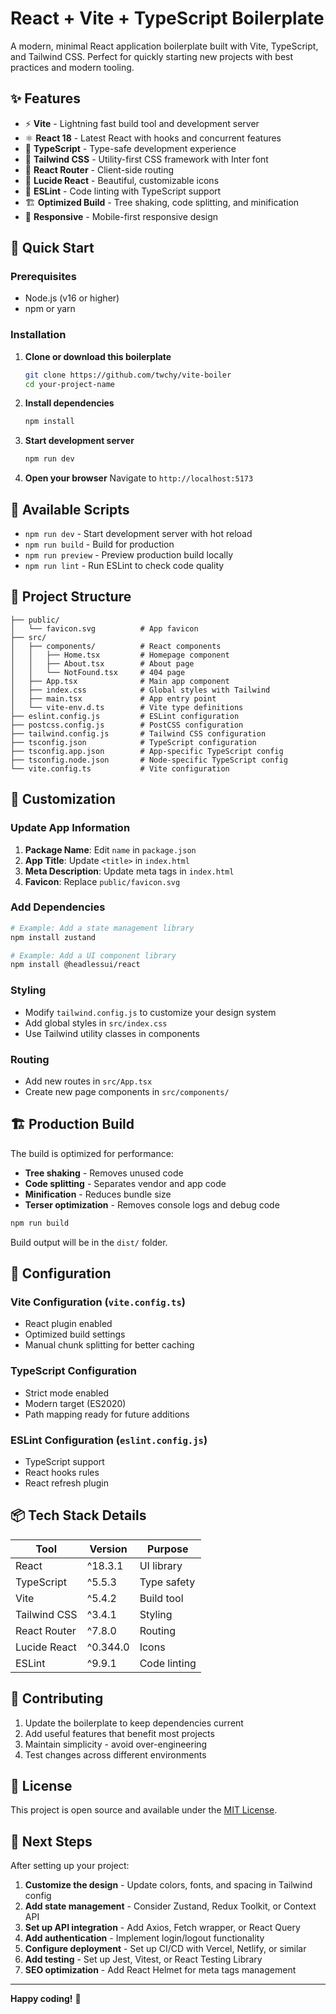 # React + Vite + TypeScript Boilerplate

A modern, minimal React application boilerplate built with Vite, TypeScript, and Tailwind CSS. Perfect for quickly starting new projects with best practices and modern tooling.

## ✨ Features

- ⚡ **Vite** - Lightning fast build tool and development server
- ⚛️ **React 18** - Latest React with hooks and concurrent features
- 🔷 **TypeScript** - Type-safe development experience
- 🎨 **Tailwind CSS** - Utility-first CSS framework with Inter font
- 🧭 **React Router** - Client-side routing
- 🎯 **Lucide React** - Beautiful, customizable icons
- 📏 **ESLint** - Code linting with TypeScript support
- 🏗️ **Optimized Build** - Tree shaking, code splitting, and minification
- 📱 **Responsive** - Mobile-first responsive design

## 🚀 Quick Start

### Prerequisites
- Node.js (v16 or higher)
- npm or yarn

### Installation

1. **Clone or download this boilerplate**
   ```bash
   git clone https://github.com/twchy/vite-boiler
   cd your-project-name
   ```

2. **Install dependencies**
   ```bash
   npm install
   ```

3. **Start development server**
   ```bash
   npm run dev
   ```

4. **Open your browser**
   Navigate to `http://localhost:5173`

## 📝 Available Scripts

- `npm run dev` - Start development server with hot reload
- `npm run build` - Build for production
- `npm run preview` - Preview production build locally
- `npm run lint` - Run ESLint to check code quality

## 📁 Project Structure

```
├── public/
│   └── favicon.svg          # App favicon
├── src/
│   ├── components/          # React components
│   │   ├── Home.tsx         # Homepage component
│   │   ├── About.tsx        # About page
│   │   └── NotFound.tsx     # 404 page
│   ├── App.tsx              # Main app component
│   ├── index.css            # Global styles with Tailwind
│   ├── main.tsx             # App entry point
│   └── vite-env.d.ts        # Vite type definitions
├── eslint.config.js         # ESLint configuration
├── postcss.config.js        # PostCSS configuration
├── tailwind.config.js       # Tailwind CSS configuration
├── tsconfig.json            # TypeScript configuration
├── tsconfig.app.json        # App-specific TypeScript config
├── tsconfig.node.json       # Node-specific TypeScript config
└── vite.config.ts           # Vite configuration
```

## 🎨 Customization

### Update App Information
1. **Package Name**: Edit `name` in `package.json`
2. **App Title**: Update `<title>` in `index.html`
3. **Meta Description**: Update meta tags in `index.html`
4. **Favicon**: Replace `public/favicon.svg`

### Add Dependencies
```bash
# Example: Add a state management library
npm install zustand

# Example: Add a UI component library
npm install @headlessui/react
```

### Styling
- Modify `tailwind.config.js` to customize your design system
- Add global styles in `src/index.css`
- Use Tailwind utility classes in components

### Routing
- Add new routes in `src/App.tsx`
- Create new page components in `src/components/`

## 🏗️ Production Build

The build is optimized for performance:
- **Tree shaking** - Removes unused code
- **Code splitting** - Separates vendor and app code
- **Minification** - Reduces bundle size
- **Terser optimization** - Removes console logs and debug code

```bash
npm run build
```

Build output will be in the `dist/` folder.

## 🔧 Configuration

### Vite Configuration (`vite.config.ts`)
- React plugin enabled
- Optimized build settings
- Manual chunk splitting for better caching

### TypeScript Configuration
- Strict mode enabled
- Modern target (ES2020)
- Path mapping ready for future additions

### ESLint Configuration (`eslint.config.js`)
- TypeScript support
- React hooks rules
- React refresh plugin

## 📦 Tech Stack Details

| Tool | Version | Purpose |
|------|---------|---------|
| React | ^18.3.1 | UI library |
| TypeScript | ^5.5.3 | Type safety |
| Vite | ^5.4.2 | Build tool |
| Tailwind CSS | ^3.4.1 | Styling |
| React Router | ^7.8.0 | Routing |
| Lucide React | ^0.344.0 | Icons |
| ESLint | ^9.9.1 | Code linting |

## 🤝 Contributing

1. Update the boilerplate to keep dependencies current
2. Add useful features that benefit most projects
3. Maintain simplicity - avoid over-engineering
4. Test changes across different environments

## 📄 License

This project is open source and available under the [MIT License](LICENSE).

## 🚀 Next Steps

After setting up your project:

1. **Customize the design** - Update colors, fonts, and spacing in Tailwind config
2. **Add state management** - Consider Zustand, Redux Toolkit, or Context API
3. **Set up API integration** - Add Axios, Fetch wrapper, or React Query
4. **Add authentication** - Implement login/logout functionality
5. **Configure deployment** - Set up CI/CD with Vercel, Netlify, or similar
6. **Add testing** - Set up Jest, Vitest, or React Testing Library
7. **SEO optimization** - Add React Helmet for meta tags management

---

**Happy coding!** 🎉
